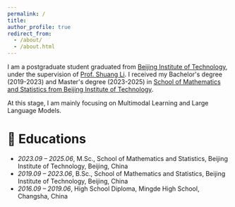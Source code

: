 ```yaml
---
permalink: /
title: 
author_profile: true
redirect_from: 
  - /about/
  - /about.html
---
```


I am a postgraduate student graduated from [Beijing Institute of Technology](https://www.bit.edu.cn/), under the supervision of [Prof. Shuang Li](https://shuangli.xyz/). I received my Bachelor's degree (2019-2023) and Master's degree (2023-2025) in [School of Mathematics and Statistics from Beijing Institute of Technology](https://math.bit.edu.cn/).

At this stage, I am mainly focusing on Multimodal Learning and Large Language Models.

# 📖 Educations
- *2023.09 – 2025.06*, M.Sc., School of Mathematics and Statistics, Beijing Institute of Technology, Beijing, China  
- *2019.09 – 2023.06*, B.Sc., School of Mathematics and Statistics, Beijing Institute of Technology, Beijing, China  
- *2016.09 – 2019.06*, High School Diploma, Mingde High School, Changsha, China
